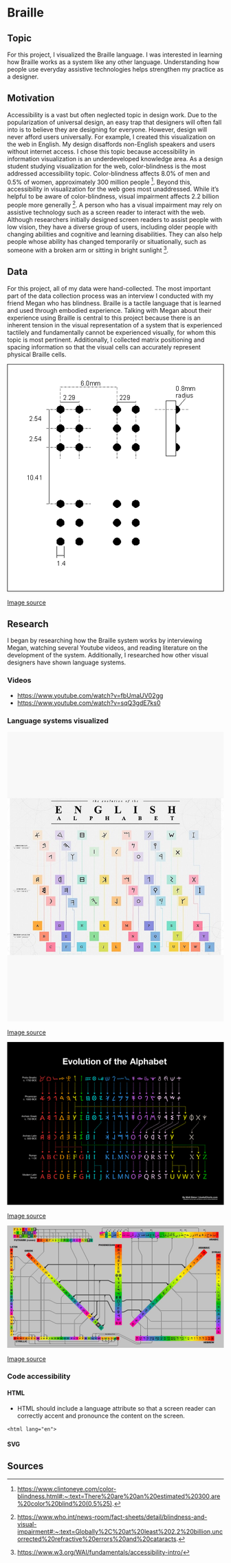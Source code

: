 # Braille

## Topic
For this project, I visualized the Braille language. I was interested in learning how Braille works as a system like any other language. Understanding how people use everyday assistive technologies helps strengthen my practice as a designer. 

## Motivation

Accessibility is a vast but often neglected topic in design work. Due to the popularization of universal design, an easy trap that designers will often fall into is to believe they are designing for everyone. However, design will never afford users universally. For example, I created this visualization on the web in English. My design disaffords non-English speakers and users without internet access.
I chose this topic because accessibility in information visualization is an underdeveloped knowledge area. As a design student studying visualization for the web, color-blindness is the most addressed accessibility topic. Color-blindness affects 8.0% of men and 0.5% of women, approximately 300 million people [^1]. Beyond this, accessibility in visualization for the web goes most unaddressed. While it’s helpful to be aware of color-blindness, visual impairment affects 2.2 billion people more generally [^2]. A person who has a visual impairment may rely on assistive technology such as a screen reader to interact with the web. Although researchers initially designed screen readers to assist people with low vision, they have a diverse group of users, including older people with changing abilities and cognitive and learning disabilities. They can also help people whose ability has changed temporarily or situationally, such as someone with a broken arm or sitting in bright sunlight [^3].

## Data

For this project, all of my data were hand-collected. The most important part of the data collection process was an interview I conducted with my friend Megan who has blindness. Braille is a tactile language that is learned and used through embodied experience. Talking with Megan about their experience using Braille is central to this project because there is an inherent tension in the visual representation of a system that is experienced tactilely and fundamentally cannot be experienced visually, for whom this topic is most pertinent. Additionally, I collected matrix positioning and spacing information so that the visual cells can accurately represent physical Braille cells. 

![Braille cell spacing and positioning](/images/cell_spacing.gif)

[Image source](https://www.google.com/url?sa=i&url=https%3A%2F%2Fwww.mkdesign.uk%2Fbraille-specifications.html&psig=AOvVaw02UPCiaC8gpEuYXovWpJwt&ust=1651672533226000&source=images&cd=vfe&ved=0CAwQjRxqFwoTCJj2pui9w_cCFQAAAAAdAAAAABAD)


## Research

I began by researching how the Braille system works by interviewing Megan, watching several Youtube videos, and reading literature on the development of the system. Additionally, I researched how other visual designers have shown language systems.

### Videos
* https://www.youtube.com/watch?v=fbUmaUV02gg
* https://www.youtube.com/watch?v=sqQ3gdE7ks0

### Language systems visualized

![Image showing connections between Phoencian, Etrusan, and Modern English in pastel colors. Dotted lines show connections between characters.](/images/alphabet.jpg)

[Image source](https://www.redbubble.com/i/art-board-print/Evolution-of-the-Alphabet-poster-by-iyaaad/70674745.ZL3U1)

![Image showing connectios between Phoencian, Archaic Greek, Archaic Latic, Roman, and Modern Latin in rainbow colors on a black background. Dotted lines show connections between characters.](/images/Visualizing-the-Evolution-of-the-Alphabet.png)

[Image source](https://www.visualcapitalist.com/from-greek-to-latin-visualizing-the-evolution-of-the-alphabet/)

![Diagram showing connections between Futhark, Arabic, Latin, Green, Phoencian, Aramaic, Syriac, Cyrillic, Hebrew, Latin, and Greek. Characters are black text on a rainbow background. Lines of different weights show connections between characters. The diagram resembles a transportation diagram.](/images/maxresdefault.jpg)

[Image source](https://www.google.com/url?sa=i&url=https%3A%2F%2Fwww.youtube.com%2Fwatch%3Fv%3Dul8NVfWKXZg&psig=AOvVaw1Xu1J5ezd5W6AqoSh2pwGI&ust=1651673942286000&source=images&cd=vfe&ved=0CAwQjRxqFwoTCPCfyIfDw_cCFQAAAAAdAAAAABAJ)


### Code accessibility

#### HTML

* HTML should include a language attribute so that a screen reader can correctly accent and pronounce the content on the screen.

```
<html lang="en">
```

#### SVG


## Sources

[^1]: https://www.clintoneye.com/color-blindness.html#:~:text=There%20are%20an%20estimated%20300,are%20color%20blind%20(0.5%25).
[^2]: https://www.who.int/news-room/fact-sheets/detail/blindness-and-visual-impairment#:~:text=Globally%2C%20at%20least%202.2%20billion,uncorrected%20refractive%20errors%20and%20cataracts. 
[^3]: https://www.w3.org/WAI/fundamentals/accessibility-intro/ 




